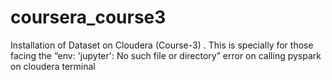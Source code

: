 # coursera_course3
Installation of Dataset on Cloudera (Course-3) . This is specially for those facing the “env: 'jupyter': No such file or directory” error on calling pyspark on cloudera terminal
